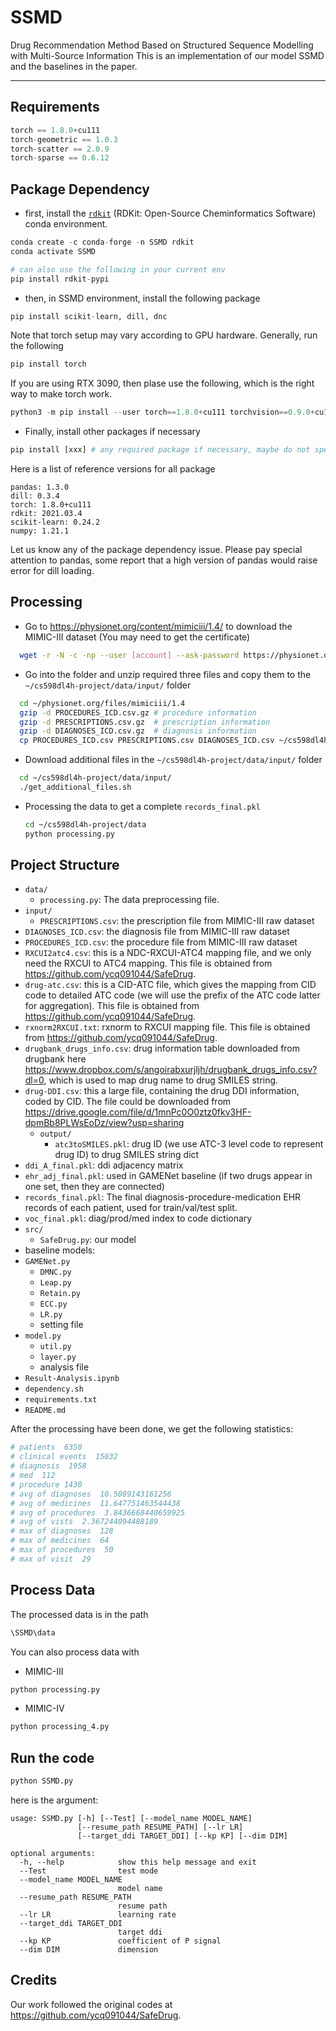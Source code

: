 # SSMD
Drug Recommendation Method Based on Structured Sequence Modelling with Multi-Source Information
This is an implementation of our model SSMD and the baselines in the paper. 
<hr>

## Requirements
```python
torch == 1.8.0+cu111
torch-geometric == 1.0.3
torch-scatter == 2.0.9
torch-sparse == 0.6.12
```

## Package Dependency

- first, install the [`rdkit`](https://www.rdkit.org/) (RDKit: Open-Source Cheminformatics Software) conda environment.

```python
conda create -c conda-forge -n SSMD rdkit
conda activate SSMD

# can also use the following in your current env
pip install rdkit-pypi
```

- then, in SSMD environment, install the following package
```python
pip install scikit-learn, dill, dnc
```
Note that torch setup may vary according to GPU hardware. Generally, run the following
```python
pip install torch
```
If you are using RTX 3090, then plase use the following, which is the right way to make torch work.
```python
python3 -m pip install --user torch==1.8.0+cu111 torchvision==0.9.0+cu111 torchaudio==0.8.0 -f https://download.pytorch.org/whl/torch_stable.html
```

- Finally, install other packages if necessary
```python
pip install [xxx] # any required package if necessary, maybe do not specify the version, the packages should be compatible with rdkit
```

Here is a list of reference versions for all package

```shell
pandas: 1.3.0
dill: 0.3.4
torch: 1.8.0+cu111
rdkit: 2021.03.4
scikit-learn: 0.24.2
numpy: 1.21.1
```
Let us know any of the package dependency issue. Please pay special attention to pandas, some report that a high version of pandas would raise error for dill loading.

## Processing

- Go to https://physionet.org/content/mimiciii/1.4/ to download the MIMIC-III dataset (You may need to get the certificate)

```bash
  wget -r -N -c -np --user [account] --ask-password https://physionet.org/files/mimiciii/1.4/
  ```

- Go into the folder and unzip required three files and copy them to the `~/cs598dl4h-project/data/input/` folder

```bash
  cd ~/physionet.org/files/mimiciii/1.4
  gzip -d PROCEDURES_ICD.csv.gz # procedure information
  gzip -d PRESCRIPTIONS.csv.gz  # prescription information
  gzip -d DIAGNOSES_ICD.csv.gz  # diagnosis information
  cp PROCEDURES_ICD.csv PRESCRIPTIONS.csv DIAGNOSES_ICD.csv ~/cs598dl4h-project/data/input/
  ```

- Download additional files in the `~/cs598dl4h-project/data/input/` folder

```bash
  cd ~/cs598dl4h-project/data/input/
  ./get_additional_files.sh
  ```

- Processing the data to get a complete `records_final.pkl`

  ```bash
  cd ~/cs598dl4h-project/data
  python processing.py
  ```
  
## Project Structure
- `data/`
  - `processing.py`: The data preprocessing file.
- `input/`
    - `PRESCRIPTIONS.csv`: the prescription file from MIMIC-III raw dataset
- `DIAGNOSES_ICD.csv`: the diagnosis file from MIMIC-III raw dataset
- `PROCEDURES_ICD.csv`: the procedure file from MIMIC-III raw dataset
- `RXCUI2atc4.csv`: this is a NDC-RXCUI-ATC4 mapping file, and we only need the RXCUI to ATC4 mapping. This file is obtained from https://github.com/ycq091044/SafeDrug.
- `drug-atc.csv`: this is a CID-ATC file, which gives the mapping from CID code to detailed ATC code (we will use the prefix of the ATC code latter for aggregation). This file is obtained from https://github.com/ycq091044/SafeDrug.
- `rxnorm2RXCUI.txt`: rxnorm to RXCUI mapping file. This file is obtained from https://github.com/ycq091044/SafeDrug.
- `drugbank_drugs_info.csv`: drug information table downloaded from drugbank here https://www.dropbox.com/s/angoirabxurjljh/drugbank_drugs_info.csv?dl=0, which is used to map drug name to drug SMILES string.
- `drug-DDI.csv`: this a large file, containing the drug DDI information, coded by CID. The file could be downloaded from https://drive.google.com/file/d/1mnPc0O0ztz0fkv3HF-dpmBb8PLWsEoDz/view?usp=sharing
  - `output/`
    - `atc3toSMILES.pkl`: drug ID (we use ATC-3 level code to represent drug ID) to drug SMILES string dict
- `ddi_A_final.pkl`: ddi adjacency matrix
- `ehr_adj_final.pkl`: used in GAMENet baseline (if two drugs appear in one set, then they are connected)
- `records_final.pkl`: The final diagnosis-procedure-medication EHR records of each patient, used for train/val/test split.
- `voc_final.pkl`: diag/prod/med index to code dictionary
- `src/`
  - `SafeDrug.py`: our model
- baseline models:
- `GAMENet.py`
    - `DMNC.py`
    - `Leap.py`
    - `Retain.py`
    - `ECC.py`
    - `LR.py`
  - setting file
- `model.py`
    - `util.py`
    - `layer.py`
  - analysis file
- `Result-Analysis.ipynb`
- `dependency.sh`
- `requirements.txt`
- `README.md`

After the processing have been done, we get the following statistics:

```bash
# patients  6350
# clinical events  15032
# diagnosis  1958
# med  112
# procedure 1430
# avg of diagnoses  10.5089143161256
# avg of medicines  11.647751463544438
# avg of procedures  3.8436668440659925
# avg of vists  2.367244094488189
# max of diagnoses  128
# max of medicines  64
# max of procedures  50
# max of visit  29
```

## Process Data
The processed data is in the path
```python
\SSMD\data
```
You can also process data with
- MIMIC-III
```python
python processing.py
```
- MIMIC-IV
```python
python processing_4.py
```
## Run the code

```python
python SSMD.py
```

here is the argument:

    usage: SSMD.py [-h] [--Test] [--model_name MODEL_NAME]
                   [--resume_path RESUME_PATH] [--lr LR]
                   [--target_ddi TARGET_DDI] [--kp KP] [--dim DIM]
    
    optional arguments:
      -h, --help            show this help message and exit
      --Test                test mode
      --model_name MODEL_NAME
                            model name
      --resume_path RESUME_PATH
                            resume path
      --lr LR               learning rate
      --target_ddi TARGET_DDI
                            target ddi
      --kp KP               coefficient of P signal
      --dim DIM             dimension


## Credits

Our work followed the original codes at https://github.com/ycq091044/SafeDrug.
